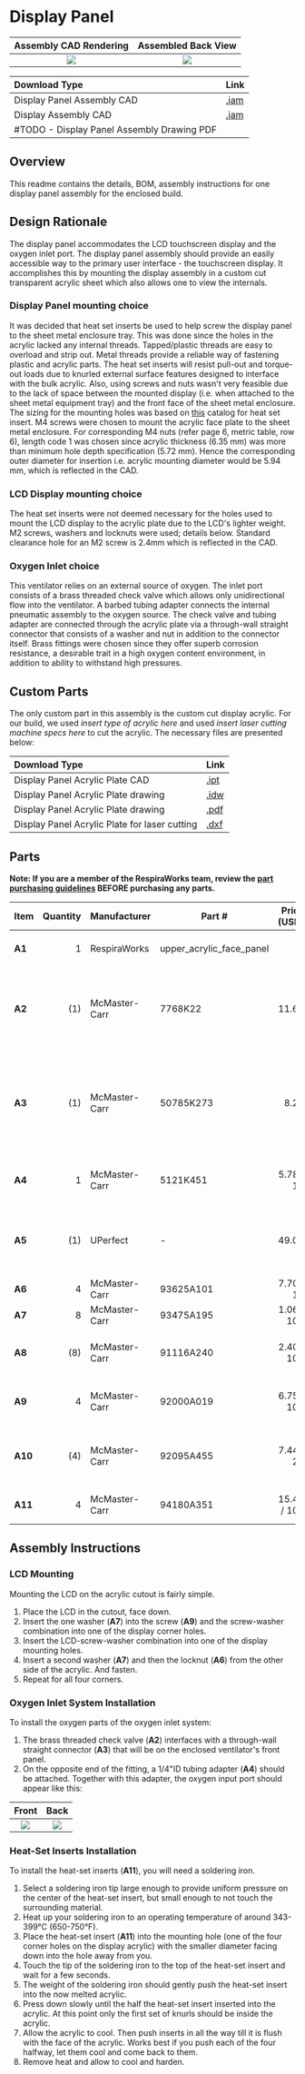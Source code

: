 # Display Panel

| Assembly CAD Rendering | Assembled Back View |
|:-------------------------:|:-------------------------:|
| ![](images/display_panel_assembly_rendering.jpg) | ![](images/through-fitting_2.jpg) |

|Download Type|Link|
|:------|:-------|
|Display Panel Assembly CAD|[.iam](display_panel_assembly.iam)|
|Display Assembly CAD|[.iam](display_assembly.ipt)|
|#TODO - Display Panel Assembly Drawing PDF|

## Overview

This readme contains the details, BOM, assembly instructions for one display panel assembly for the enclosed build. 

## Design Rationale

The display panel accommodates the LCD touchscreen display and the oxygen inlet port. The display panel assembly should provide an easily accessible way to the primary user interface - the touchscreen display. It accomplishes this by mounting the display assembly in a custom cut transparent acrylic sheet which also allows one to view the internals.  
### Display Panel mounting choice 
It was decided that heat set inserts be used to help screw the display panel to the sheet metal enclosure tray. This was done since the holes in the acrylic lacked any internal threads. Tapped/plastic threads are easy to overload and strip out. Metal threads provide a reliable way of fastening plastic and acrylic parts. The heat set inserts will resist pull-out and torque-out loads due to knurled external surface features designed to interface with the bulk acrylic. Also, using screws and nuts wasn't very feasible due to the lack of space between the mounted display (i.e. when attached to the sheet metal equipment tray) and the front face of the sheet metal enclosure. The sizing for the mounting holes was based on [this](https://www.pemnet.com/fastening_products/pdf/sidata.pdf) catalog for heat set insert. M4 screws were chosen to mount the acrylic face plate to the sheet metal enclosure. For corresponding M4 nuts (refer page 6, metric table, row 6), length code 1 was chosen since acrylic thickness (6.35 mm) was more than minimum hole depth specification (5.72 mm). Hence the corresponding outer diameter for insertion i.e. acrylic mounting diameter would be 5.94 mm, which is reflected in the CAD.
### LCD Display mounting choice
The heat set inserts were not deemed necessary for the holes used to mount the LCD display to the acrylic plate due to the LCD's lighter weight. M2 screws, washers and locknuts were used; details below. Standard clearance hole for an M2 screw is 2.4mm which is reflected in the CAD.
### Oxygen Inlet choice
This ventilator relies on an external source of oxygen. The inlet port consists of a brass threaded check valve which allows only unidirectional flow into the ventilator. A barbed tubing adapter connects the internal pneumatic assembly to the oxygen source. The check valve and tubing adapter are connected through the acrylic plate via a through-wall straight connector that consists of a washer and nut in addition to the connector itself. Brass fittings were chosen since they offer superb corrosion resistance, a desirable trait in a high oxygen content environment, in addition to ability to withstand high pressures.

## Custom Parts

The only custom part in this assembly is the custom cut display acrylic. For our build, we used *insert type of acrylic here* and used *insert laser cutting machine specs here* to cut the acrylic. The necessary files are presented below:

|Download Type|Link|
|:------|:-------|
|Display Panel Acrylic Plate CAD|[.ipt](display_panel_acrylic_plate.ipt)|
|Display Panel Acrylic Plate drawing|[.idw](display_panel_acrylic_plate.idw)|
|Display Panel Acrylic Plate drawing|[.pdf](display_panel_acrylic_plate.pdf)|
|Display Panel Acrylic Plate for laser cutting|[.dxf](display_panel_acrylic_plate.dxf)|

## Parts

**Note: If you are a member of the RespiraWorks team, review the [part purchasing guidelines][ppg]
BEFORE purchasing any parts.**

[ppg]: ../../purchasing_guidelines.md
[pneu]: ../pneumatics
[elec]: ../../electrical

| Item  | Quantity  | Manufacturer  | Part #                   | Price (USD)  | Sources[*][ppg]| Notes |
| ----- |----------:| ------------- | ------------------------ | ------------:|:----------:|:------|
|**A1** | 1         | RespiraWorks  | upper_acrylic_face_panel |              | [Rw][a1rw]  | Upper acrylic face panel |
|**A2** | (1)       | McMaster-Carr | 7768K22                  | 11.62        | [C][a2mcmc] | brass threaded check valve, **DUPLICATE in [pneumatic assembly][pneu]** |
|**A3** | (1)       | McMaster-Carr | 50785K273                | 8.23         | [C][a3mcmc] | through-wall straight connector, 1/4NPT female, **DUPLICATE in [pneumatic assembly][pneu]** |
|**A4**| 1        | McMaster-Carr  | 5121K451            | 5.78 / 10    | [C][a4mcmc]   | 1/4 NPT x 1/4" ID barbed adapter |
|**A5** | (1)       | UPerfect      | -                        | 49.00        | [A][a5ali]  | 7" capacitive touchscreen, **DUPLICATE in [electrical assembly][elec]** |
|**A6** | 4         | McMaster-Carr | 93625A101                | 7.70 / 10    | [C][a6mcmc] | M2 locknut |
|**A7** | 8         | McMaster-Carr | 93475A195                | 1.06 / 100   | [C][a7mcmc] | M2 washer, 5mm OD |
|**A8** | (8)       | McMaster-Carr | 91116A240                | 2.40 / 100   | [C][a8mcmc] | M2 washer, 7mm OD, **alternate to A7** |
|**A9** | 4         | McMaster-Carr | 92000A019                | 6.75 / 100   | [C][a9mcmc] | M2 screw 12mm, Phillip's drive |
|**A10**| (4)       | McMaster-Carr | 92095A455                | 7.44 / 24    | [C][a10mcmc] | M2 screw 12mm, hex drive, **alternate to A9** |
|**A11**| 4         | McMaster-Carr | 94180A351                | 15.47 / 100  | [C][a11mcmc]| Heat-set inserts for M4 screws |
 

[a1rw]:    #custom-parts
[a2mcmc]:  https://www.mcmaster.com/7768K22/
[a3mcmc]:  https://www.mcmaster.com/50785K273/
[a4mcmc]:  https://www.mcmaster.com/5121K451
[a5ali]:   https://www.aliexpress.com/item/4000747984746.html
[a6mcmc]:  https://www.mcmaster.com/93625A101/
[a7mcmc]:  https://www.mcmaster.com/93475A195/
[a8mcmc]:  https://www.mcmaster.com/91116A240/
[a9mcmc]:  https://www.mcmaster.com/92000A019/
[a10mcmc]: https://www.mcmaster.com/92095A455/
[a11mcmc]: https://www.mcmaster.com/94180A351/

## Assembly Instructions

### LCD Mounting
Mounting the LCD on the acrylic cutout is fairly simple.
1. Place the LCD in the cutout, face down.
2. Insert the one washer (**A7**) into the screw (**A9**) and the screw-washer combination into one of the display corner holes.
3. Insert the LCD-screw-washer combination into one of the display mounting holes.
4. Insert a second washer (**A7**) and then the locknut (**A6**) from the other side of the acrylic. And fasten.
5. Repeat for all four corners.
### Oxygen Inlet System Installation
To install the oxygen parts of the oxygen inlet system:
1. The brass threaded check valve (**A2**) interfaces with a through-wall straight connector (**A3**) that will be on the
enclosed ventilator's front panel.
2. On the opposite end of the fitting, a 1/4"ID tubing adapter (**A4**) should be attached. Together with this adapter,
the oxygen input port should appear like this:

|  Front    |  Back   |
:------------------:|:-----------------:|
![](images/through-fitting_1.jpg)  |  ![](images/through-fitting_2.jpg)  |
### Heat-Set Inserts Installation
To install the heat-set inserts (**A11**), you will need a soldering iron.
1. Select a soldering iron tip large enough to provide uniform pressure on the center of the heat-set insert, but small enough to not touch the surrounding material.
2. Heat up your soldering iron to an operating temperature of around 343-399&deg;C (650-750&deg;F).
3. Place the heat-set insert (**A11**) into the mounting hole (one of the four corner holes on the display acrylic) with the smaller diameter facing down into the hole away from you.
4. Touch the tip of the soldering iron to the top of the heat-set insert and wait for a few seconds. 
5. The weight of the soldering iron should gently push the heat-set insert into the now melted acrylic.
6. Press down slowly until the half the heat-set insert inserted into the acrylic. At this point only the first set of knurls should be inside the acrylic.
7. Allow the acrylic to cool. Then push inserts in all the way till it is flush with the face of the acrylic. Works best if you push each of the four halfway, let them cool and come back to them. 
8. Remove heat and allow to cool and harden.